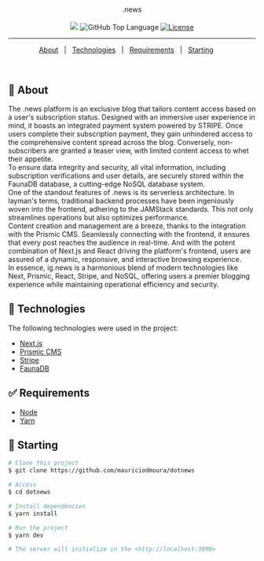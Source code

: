 <h1 align="center">

</h1>

<p align="center">
  .news 
  <br>
  <br>

  <img src="https://img.shields.io/badge/made_by-mauriciodmoura-blue">
  <img alt="GitHub Top Language" src="https://img.shields.io/github/languages/top/mauriciodmoura/dotnews">
  <a href="https://opensource.org/licenses/MIT">
    <img alt="License" src="https://img.shields.io/badge/license-MIT-blue">
  </a>

</p>

---

<p align="center">
  <a href="#dart-about">About</a> &#xa0; | &#xa0; 
  <a href="#rocket-technologies">Technologies</a> &#xa0; | &#xa0;
  <a href="#white_check_mark-requirements">Requirements</a> &#xa0; | &#xa0;
  <a href="#checkered_flag-starting">Starting</a> &#xa0; &#xa0;  &#xa0;
</p>

<br>

## :dart: About ##

The .news platform is an exclusive blog that tailors content access based on a user's subscription status. Designed with an immersive user experience in mind, it boasts an integrated payment system powered by STRIPE. Once users complete their subscription payment, they gain unhindered access to the comprehensive content spread across the blog. Conversely, non-subscribers are granted a teaser view, with limited content access to whet their appetite.
<br>
To ensure data integrity and security, all vital information, including subscription verifications and user details, are securely stored within the FaunaDB database, a cutting-edge NoSQL database system.
<br>
One of the standout features of .news is its serverless architecture. In layman's terms, traditional backend processes have been ingeniously woven into the frontend, adhering to the JAMStack standards. This not only streamlines operations but also optimizes performance.
<br>
Content creation and management are a breeze, thanks to the integration with the Prismic CMS. Seamlessly connecting with the frontend, it ensures that every post reaches the audience in real-time. And with the potent combination of Next.js and React driving the platform's frontend, users are assured of a dynamic, responsive, and interactive browsing experience.
<br>
In essence, ig.news is a harmonious blend of modern technologies like Next, Prismic, React, Stripe, and NoSQL, offering users a premier blogging experience while maintaining operational efficiency and security.
<br>

## :rocket: Technologies ##

The following technologies were used in the project:

- [Next.js](https://nextjs.org/)
- [Prismic CMS](https://prismic.io/)
- [Stripe](https://stripe.com/)
- [FaunaDB](https://fauna.com/)

## :white_check_mark: Requirements ##

- [Node](https://nodejs.org/en/)
- [Yarn](https://yarnpkg.com/lang/en/)

## :checkered_flag: Starting ##

```bash
# Clone this project
$ git clone https://github.com/mauriciodmoura/dotnews

# Access
$ cd dotnews

# Install dependencies
$ yarn install

# Run the project
$ yarn dev

# The server will initialize in the <http://localhost:3000>
```




